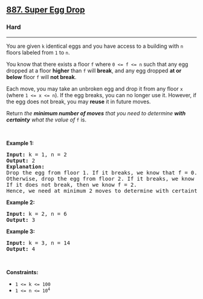 <h2><a href="https://leetcode.com/problems/super-egg-drop/">887. Super Egg Drop</a></h2><h3>Hard</h3><hr><div style="user-select: auto;"><p style="user-select: auto;">You are given <code style="user-select: auto;">k</code> identical eggs and you have access to a building with <code style="user-select: auto;">n</code> floors labeled from <code style="user-select: auto;">1</code> to <code style="user-select: auto;">n</code>.</p>

<p style="user-select: auto;">You know that there exists a floor <code style="user-select: auto;">f</code> where <code style="user-select: auto;">0 &lt;= f &lt;= n</code> such that any egg dropped at a floor <strong style="user-select: auto;">higher</strong> than <code style="user-select: auto;">f</code> will <strong style="user-select: auto;">break</strong>, and any egg dropped <strong style="user-select: auto;">at or below</strong> floor <code style="user-select: auto;">f</code> will <strong style="user-select: auto;">not break</strong>.</p>

<p style="user-select: auto;">Each move, you may take an unbroken egg and drop it from any floor <code style="user-select: auto;">x</code> (where <code style="user-select: auto;">1 &lt;= x &lt;= n</code>). If the egg breaks, you can no longer use it. However, if the egg does not break, you may <strong style="user-select: auto;">reuse</strong> it in future moves.</p>

<p style="user-select: auto;">Return <em style="user-select: auto;">the <strong style="user-select: auto;">minimum number of moves</strong> that you need to determine <strong style="user-select: auto;">with certainty</strong> what the value of </em><code style="user-select: auto;">f</code> is.</p>

<p style="user-select: auto;">&nbsp;</p>
<p style="user-select: auto;"><strong style="user-select: auto;">Example 1:</strong></p>

<pre style="user-select: auto;"><strong style="user-select: auto;">Input:</strong> k = 1, n = 2
<strong style="user-select: auto;">Output:</strong> 2
<strong style="user-select: auto;">Explanation: </strong>
Drop the egg from floor 1. If it breaks, we know that f = 0.
Otherwise, drop the egg from floor 2. If it breaks, we know that f = 1.
If it does not break, then we know f = 2.
Hence, we need at minimum 2 moves to determine with certainty what the value of f is.
</pre>

<p style="user-select: auto;"><strong style="user-select: auto;">Example 2:</strong></p>

<pre style="user-select: auto;"><strong style="user-select: auto;">Input:</strong> k = 2, n = 6
<strong style="user-select: auto;">Output:</strong> 3
</pre>

<p style="user-select: auto;"><strong style="user-select: auto;">Example 3:</strong></p>

<pre style="user-select: auto;"><strong style="user-select: auto;">Input:</strong> k = 3, n = 14
<strong style="user-select: auto;">Output:</strong> 4
</pre>

<p style="user-select: auto;">&nbsp;</p>
<p style="user-select: auto;"><strong style="user-select: auto;">Constraints:</strong></p>

<ul style="user-select: auto;">
	<li style="user-select: auto;"><code style="user-select: auto;">1 &lt;= k &lt;= 100</code></li>
	<li style="user-select: auto;"><code style="user-select: auto;">1 &lt;= n &lt;= 10<sup style="user-select: auto;">4</sup></code></li>
</ul>
</div>